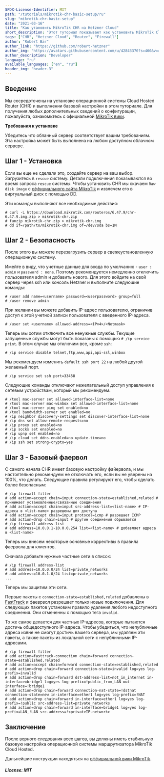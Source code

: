 ```yaml
---
SPDX-License-Identifier: MIT
path: "/tutorials/mikrotik-chr-basic-setup/ru"
slug: "mikrotik-chr-basic-setup"
date: "2021-03-16"
title: "Как утановить MikroTik CHR на Hetzner Cloud"
short_description: "Этот туториал показывает как установить MikroTik Cloud Hosted Router (CHR) на Hetzner Cloud в пару шагов."
tags: ["CHR", "Hetzner Cloud", "Router", "Firewall"]
author: "Robert Bär"
author_link: "https://github.com/robert-hetzner"
author_img: "https://avatars.githubusercontent.com/u/42843370?s=460&v=4"
author_description: "Developer"
language: "ru"
available_languages: ["en", "ru"]
header_img: "header-3"
---
```


## Введение

Мы сосредоточены на установке операционной системы Cloud Hosted Router (CHR) и выполнении базовой настройки в этом туториале. Для получения любых дополнительных сведений о конфигурации, пожалуйста, ознакомьтесь с официальной [MikroTik вики](https://wiki.mikrotik.com/wiki/Main_Page).

**Требования к установке**

Убедитесь что облачный сервер соответствует вашим требованиям. Эта настройка может быть выполнена на любом доступном облачном сервере.

## Шаг 1 - Установка

Если вы еще не сделали это, создайте сервер на ваш выбор. Загрузитесь в `rescue` систему. Детали подключения показываются во время запроса `rescue` системы. Чтобы установить CHR мы скачаем `Raw disk image` с [оффициального сайта MikroTik](https://mikrotik.com/download#chr) и извлечем его в виртуальный диск с помощью DD.

Эти команды выполняют все необходимые действия:

```shellsession
# curl -L https://download.mikrotik.com/routeros/6.47.9/chr-6.47.9.img.zip > mikrotik-chr.zip
# funzip mikrotik-chr.zip > mikrotik-chr.img
# dd if=/path/to/mikrotik-chr.img of=/dev/sda bs=1M
```

## Шаг 2 -  Безопасность

После этого вы можете перезагрузить сервер в свежеустановленную операционную систему.

Имейте в виду, что учетные данные для входа по умолчанию - `user : admin` и `password : none`. Поэтому рекомендуется немедленно отключить пользователя admin и добавить нового. Для этого войдите на свой сервер через ssh или консоль Hetzner и выполните следующие команды:

```
# /user add name=<username> password=<userpassword> group=full
# /user remove admin
```

При желании вы можете добавить IP-адрес пользователю, ограничив доступ к этой учетной записи пользователя с введенного IP-адреса.

```
# /user set <username> allowed-address=<IPv4>/<Netmask>
```

Теперь мы хотим отключить все ненужные службы. Текущие запущенные службы могут быть показаны с помощью `# /ip service print`. В этом случае мы отключим все, кроме `ssh`:

```
# /ip service disable telnet,ftp,www,api,api-ssl,winbox
```

Мы рекомендуем изменить `default ssh port 22` на любой другой желаемый порт.

```
# /ip service set ssh port=33458
```

Следующие команды отключают нежелательный доступ управления к сетевым устройствам, который мы рекомендуем.

```
# /tool mac-server set allowed-interface-list=none
# /tool mac-server mac-winbox set allowed-interface-list=none
# /tool mac-server ping set enabled=no
# /tool bandwidth-server set enabled=no
# /ip neighbor discovery-settings set discover-interface-list=none 
# /ip dns set allow-remote-requests=no
# /ip proxy set enabled=no
# /ip socks set enabled=no
# /ip upnp set enabled=no
# /ip cloud set ddns-enabled=no update-time=no
# /ip ssh set strong-crypto=yes
```

## Шаг 3 - Базовый фаервол

С самого начала CHR имеет базовую настройку файервола, и мы настоятельно рекомендуем не отключать его, если вы не уверены на 100%, что делать. Следующие правила регулируют его, чтобы сделать более безопасным:

```
# /ip firewall filter
# add action=accept chain=input connection-state=established,related # принимает установленные/связанные соединения
# add action=accept chain=input src-address-list=<list-name> # IP-адреса в <list-name> разрешены для доступа
# add action=accept chain=input protocol=icmp # разрешает ICMP
# add action=drop chain=input # другие соединения обрываются
# /ip firewall address-list
# add address=10.0.0.1-10.0.0.254 list=<list-name> # добавляет адреса в <list-name>
```

Теперь мы внесем некоторые основные коррективы в правила фаервола для клиентов.

Сначала добавьте нужные частные сети в список:

```
# /ip firewall address-list
# add address=10.0.0.0/24 list=private_networks
# add address=10.0.1.0/24 list=private_networks
...
```

Теперь мы защитим эти сети.

Первые пакеты с `connection-state=established,related` добавлены в [FastTrack](https://wiki.mikrotik.com/wiki/Manual:IP/Fasttrack) и фаеврвол разрешает только новые подключения. Для следующих пакетов установим правило удаления любого недоступного соединения. Они отмеченны с помощью тега `invalid`.

То же самое делается для частных IP-адресов, которые пытаются достичь общедоступного IP-адреса. Чтобы убедиться, что непубличные адреса извне не смогут достичь вашего сервера, мы удаляем эти пакеты, а также пакеты из локальной сети с непубличными IP-адресами.

```
# /ip firewall filter
# add action=fasttrack-connection chain=forward connection-state=established,related
# add action=accept chain=forward connection-state=established,related
# add action=drop chain=forward connection-state=invalid log=yes log-prefix=invalid
# add action=drop chain=forward dst-address-list=not_in_internet in-interface=bridge1 log=yes log-prefix=!public_from_LAN out-interface=!bridge1
# add action=drop chain=forward connection-nat-state=!dstnat connection-state=new in-interface=ether1 log=yes log-prefix=!NAT
# add action=drop chain=forward in-interface=ether1 log=yes log-prefix=!public src-address-list=private_networks
# add action=drop chain=forward in-interface=bridge1 log=yes log-prefix=LAN_!LAN src-address=!<privateIP-network>
```

## Заключение

После верного следования всех шагов, вы должны иметь стабильную базовую настройка операционной системы маршрутизатора MikroTik Cloud Hosted.

Дальнейшие инструкции находяться на [оффициальной вики MikroTik](https://wiki.mikrotik.com/wiki/Manual:CHR).

##### License: MIT

<!--

Contributor's Certificate of Origin

By making a contribution to this project, I certify that:

(a) The contribution was created in whole or in part by me and I have
    the right to submit it under the license indicated in the file; or

(b) The contribution is based upon previous work that, to the best of my
    knowledge, is covered under an appropriate license and I have the
    right under that license to submit that work with modifications,
    whether created in whole or in part by me, under the same license
    (unless I am permitted to submit under a different license), as
    indicated in the file; or

(c) The contribution was provided directly to me by some other person
    who certified (a), (b) or (c) and I have not modified it.

(d) I understand and agree that this project and the contribution are
    public and that a record of the contribution (including all personal
    information I submit with it, including my sign-off) is maintained
    indefinitely and may be redistributed consistent with this project
    or the license(s) involved.

Signed-off-by: [submitter's name and email address here]

-->
